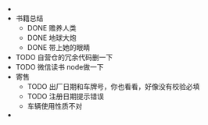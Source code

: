 -
- 书籍总结
	- DONE 赡养人类
	- DONE 地球大炮
	- DONE 带上她的眼睛
- TODO 自营仓的冗余代码删一下
- TODO 微信读书 node做一下
- 寄售
	- TODO 出厂日期和车牌号，你也看看，好像没有校验必填
	- TODO 注册日期提示错误
	- 车辆使用性质不对
-